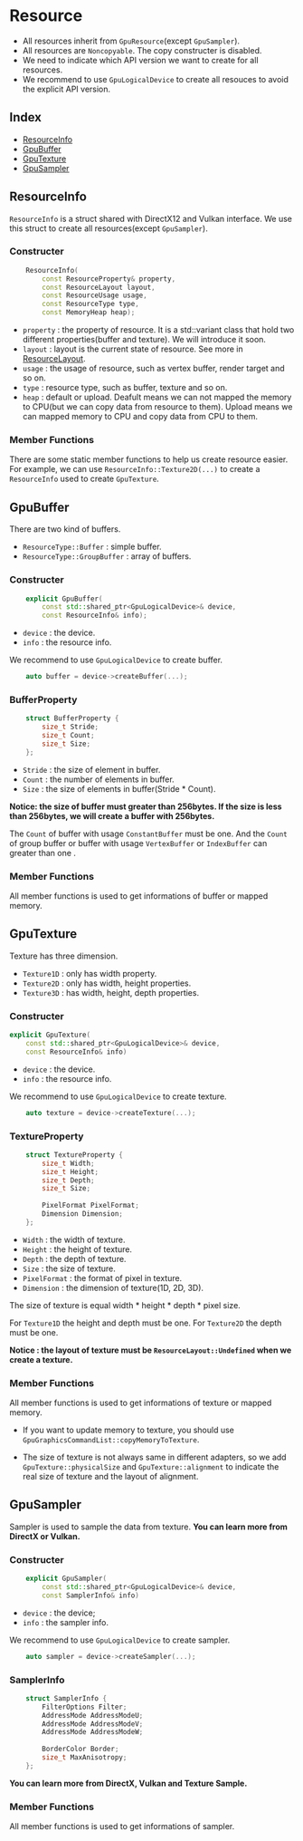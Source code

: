 # Resource

- All resources inherit from `GpuResource`(except `GpuSampler`).
- All resources are `Noncopyable`. The copy constructer is disabled.
- We need to indicate which API version we want to create for all resources.
- We recommend to use `GpuLogicalDevice` to create all resouces to avoid the explicit API version.

## Index

- [ResourceInfo](#ResourceInfo)
- [GpuBuffer](#GpuBuffer)
- [GpuTexture](#GpuTexture)
- [GpuSampler](#GpuSampler)

## ResourceInfo

`ResourceInfo` is a struct shared with DirectX12 and Vulkan interface. We use this struct to create all resources(except `GpuSampler`).

### Constructer

```C++
    ResourceInfo(
        const ResourceProperty& property,
        const ResourceLayout layout,
        const ResourceUsage usage,
        const ResourceType type,
        const MemoryHeap heap);
```

- `property` : the property of resource. It is a std::variant class that hold two different properties(buffer and texture). We will introduce it soon.
- `layout` : layout is the current state of resource. See more in [ResourceLayout](./ResourceLayout.md).
- `usage` : the usage of resource, such as vertex buffer, render target and so on.
- `type` : resource type, such as buffer, texture and so on.
- `heap` : default or upload. Deafult means we can not mapped the memory to CPU(but we can copy data from resource to them). Upload means we can mapped memory to CPU and copy data from CPU to them.

### Member Functions

There are some static member functions to help us create resource easier. For example, we can use `ResourceInfo::Texture2D(...)` to create a `ResourceInfo` used to create `GpuTexture`.

## GpuBuffer

There are two kind of buffers. 

- `ResourceType::Buffer` : simple buffer.
- `ResourceType::GroupBuffer` : array of buffers.

### Constructer

```C++
    explicit GpuBuffer(
        const std::shared_ptr<GpuLogicalDevice>& device,
        const ResourceInfo& info);
```

- `device` : the device.
- `info` : the resource info.

We recommend to use `GpuLogicalDevice` to create buffer.

```C++
    auto buffer = device->createBuffer(...);
```

### BufferProperty

```C++
    struct BufferProperty {
        size_t Stride;
        size_t Count;
        size_t Size;
    };
```

- `Stride` : the size of element in buffer.
- `Count` : the number of elements in buffer.
- `Size` : the size of elements in buffer(Stride * Count).

**Notice: the size of buffer must greater than 256bytes. If the size is less than 256bytes, we will create a buffer with 256bytes.**

The `Count` of buffer with usage `ConstantBuffer` must be one. And the `Count` of group buffer or buffer with usage `VertexBuffer` or `IndexBuffer` can greater than one .

### Member Functions

All member functions is used to get informations of buffer or mapped memory.

## GpuTexture

Texture has three dimension.

- `Texture1D` : only has width property.
- `Texture2D` : only has width, height properties.
- `Texture3D` : has width, height, depth properties.

### Constructer

```C++
explicit GpuTexture(
    const std::shared_ptr<GpuLogicalDevice>& device,
    const ResourceInfo& info)
```

- `device` : the device.
- `info` : the resource info.

We recommend to use `GpuLogicalDevice` to create texture.

```C++
    auto texture = device->createTexture(...);
```

### TextureProperty

```C++
    struct TextureProperty {
        size_t Width;
        size_t Height;
        size_t Depth;
        size_t Size;
        
        PixelFormat PixelFormat;
        Dimension Dimension;
    };
```

- `Width` : the width of texture.
- `Height` : the height of texture.
- `Depth` : the depth of texture.
- `Size` : the size of texture.
- `PixelFormat` : the format of pixel in texture.
- `Dimension` : the dimension of texture(1D, 2D, 3D).

The size of texture is equal width * height * depth * pixel size. 

For `Texture1D` the height and depth must be one.
For `Texture2D` the depth must be one.

**Notice : the layout of texture must be `ResourceLayout::Undefined` when we create a texture.**

### Member Functions

All member functions is used to get informations of texture or mapped memory.

- If you want to update memory to texture, you should use `GpuGraphicsCommandList::copyMemoryToTexture`.

- The size of texture is not always same in different adapters, so we add `GpuTexture::physicalSize` and `GpuTexture::alignment` to indicate the real size of texture and the layout of alignment.

## GpuSampler

Sampler is used to sample the data from texture. **You can learn more from DirectX or Vulkan.**

### Constructer

```C++
    explicit GpuSampler(
        const std::shared_ptr<GpuLogicalDevice>& device,
        const SamplerInfo& info)
```

- `device` : the device;
- `info` : the sampler info.

We recommend to use `GpuLogicalDevice` to create sampler.

```C++
    auto sampler = device->createSampler(...);
```

### SamplerInfo

```C++
    struct SamplerInfo {
        FilterOptions Filter;
        AddressMode AddressModeU;
        AddressMode AddressModeV;
        AddressMode AddressModeW;
        
        BorderColor Border;
        size_t MaxAnisotropy;
    };
```

**You can learn more from DirectX, Vulkan and Texture Sample.**

### Member Functions

All member functions is used to get informations of sampler.